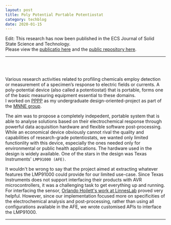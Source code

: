 ```yaml
---
layout: post
title: Poly Potential Portable Potentiostat
category: techblog
date: 2020-01-15
---
```


Edit: This research has now been published in the ECS Journal of Solid State Science and Technology.<br>
Please view the [publicatio here](https://iopscience.iop.org/article/10.1149/2162-8777/abdc15) and the [public repository here](https://github.com/arbaranwal/pppp-public).

---
<br>
<br>

Various research activities related to profiling chemicals employ detection or measurement of
a specimen’s response to electric fields or currents. A poly-potential device (also called a potentiostat) that is portable, forms one of the basic measuring equipment essential to these domains.  
I worked on [PPPP](https://github.com/arbaranwal/pppp-public) as my undergraduate design-oriented-project as part of the [MNNE group](https://sites.google.com/hyderabad.bits-pilani.ac.in/mmnelab/home).

The aim was to propose a completely indepedent, portable system that is able to analyse solutions based on their electrochemical response through powerful data acquisition hardware and flexible software post-processing. While an economical device obviously cannot rival the quality and capabilities of research-grade potentiostats, we wanted only limited functionlity with this device, especially the ones needed only for environmental or public health applications. The hardware used in the design is widely available. One of the stars in the design was Texas Instruments' `LMP91000 (AFE)`.

It wouldn't be wrong to say that the project aimed at extracting whatever features the LMP91000 could provide for our limited use-case. Since Texas Instruments does not support interfacing their products with AVR microcontrollers, it was a challenging task to get everything up and running.  
For interfacing the sensor, [Orlando Hoilett's work at LinnesLab](https://github.com/LinnesLab/LMP91000) proved very helpful. However, since our implementation focused more on specificities of the electrochemical analysis and post-processing, rather than using all configurations available in the AFE, we wrote customised APIs to interface the LMP91000.

---
